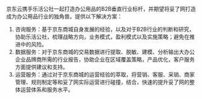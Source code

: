 京东云携手乐活公社一起打造办公用品的B2B垂直行业标杆，并期望将妥了网打造成为办公用品行业的独角兽。提供以下解决方案：
1)	咨询服务：基于京东商城自身发展的经验，以及对于B2B行业的判断和研究，协助乐活公社，梳理战略方向，业务模式，盈利模式以及实施策略；避免在推进中的风险。
2)	数据服务：对于京东商城的交易数据进行提取、脱敏、建模、分析输出大办公企业品牌商所需的行业报告，协助企业在区域覆盖策略，产品优化，客户服务方面提供建议和支持。
3)	运营服务：通过对于京东商城的运营经验的萃取，将营销、客服、采销、商家管理、规则制定等和妥了网实际运营进行碰撞，结合，快速的提升妥了网的整体运营体系和服务水平。